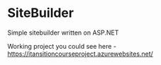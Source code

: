 # SiteBuilder
Simple sitebuilder written on ASP.NET

Working project you could see here - https://itansitioncourseproject.azurewebsites.net/


